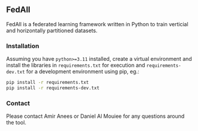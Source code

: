 ## FedAll

FedAll is a federated learning framework written in Python to train verticial and horizontally
partitioned datasets.

### Installation

Assuming you have `python>=3.11` installed, create a virtual environment and install the libraries
in `requirements.txt` for execution and `requirements-dev.txt` for a development environment using
pip, eg.:

```bash
pip install -r requirements.txt
pip install -r requirements-dev.txt
```

### Contact
Please contact Amir Anees or Daniel Al Mouiee for any questions around the tool.
